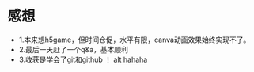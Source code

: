 # 感想
+ 1.本来想h5game，但时间仓促，水平有限，canva动画效果始终实现不了。
+ 2.最后一天赶了一个q&a，基本顺利
+ 3.收获是学会了git和github
！ [alt hahaha](https://gimg2.baidu.com/image_search/src=http%3A%2F%2Fimg.nga.178.com%2Fattachments%2Fmon_202106%2F10%2Fi2Q2o-k06qZnT3cSs9-u0.jpg&refer=http%3A%2F%2Fimg.nga.178.com&app=2002&size=f9999,10000&q=a80&n=0&g=0n&fmt=auto?sec=1667131396&t=21d054a7e2b7210a0f1696fd12db9c20)